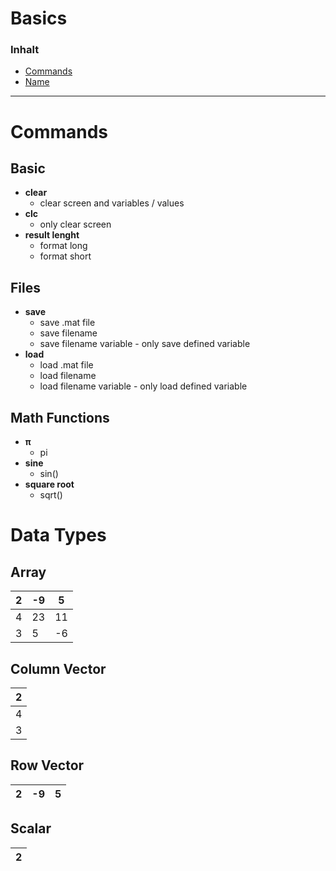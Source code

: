 # Basics

### Inhalt 
- [Commands](#Link)
- [Name](#Link)


---
# Commands

## Basic
- **clear**
    - clear screen and variables / values
- **clc**
    - only clear screen
- **result lenght**
    - format long
    - format short

## Files
- **save**
    - save .mat file
    - save filename
    - save filename variable - only save defined variable
- **load**
    - load .mat file
    - load filename
    - load filename variable - only load defined variable


## Math Functions
- **π**
    - pi
- **sine**
    - sin()    
- **square root**
    - sqrt()

# Data Types
## Array
| 2        | -9         | 5                    |
|--------------|---------------|--------------------------|
| 4         | 23          | 11                     |
| 3         | 5          | -6                     |

## Column Vector
| 2        |
|--------------|
| 4         | 
| 3         | 

## Row Vector
| 2        | -9         | 5                    |
|--------------|---------------|--------------------------|


## Scalar
| 2        |
|--------------|


